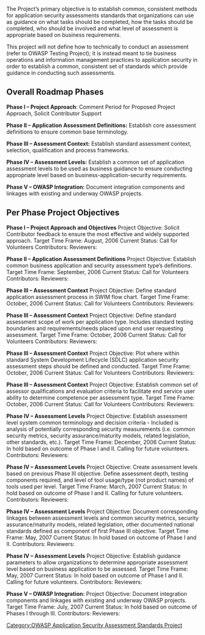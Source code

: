 The Project’s primary objective is to establish common, consistent
methods for application security assessments standards that
organizations can use as guidance on what tasks should be completed, how
the tasks should be completed, who should be involved and what level of
assessment is appropriate based on business requirements.

This project will not define how to technically to conduct an assessment
(refer to OWASP Testing Project); it is instead meant to tie business
operations and information management practices to application security
in order to establish a common, consistent set of standards which
provide guidance in conducting such assessments.

## Overall Roadmap Phases

**Phase I – Project Approach**: Comment Period for Proposed Project
Approach, Solicit Contributor Support

**Phase II – Application Assessment Definitions:** Establish core
assessment definitions to ensure common base terminology.

**Phase III – Assessment Context:** Establish standard assessment
context, selection, qualification and process frameworks.

**Phase IV – Assessment Levels:** Establish a common set of application
assessment levels to be used as business guidance to ensure conducting
appropriate level based on business-application-security requirements.

**Phase V – OWASP Integration:** Document integration components and
linkages with existing and underway OWASP projects.

## Per Phase Project Objectives

**Phase I – Project Approach and Objectives** Project Objective: Solicit
Contributor feedback to ensure the most effective and widely supported
approach. Target Time Frame: August, 2006 Current Status: Call for
Volunteers Contributors: Reviewers:

**Phase II – Application Assessment Definitions** Project Objective:
Establish common business application and security assessment type’s
definitions. Target Time Frame: September, 2006 Current Status: Call for
Volunteers Contributors: Reviewers:

**Phase III – Assessment Context** Project Objective: Define standard
application assessment process in SWIM flow chart. Target Time Frame:
October, 2006 Current Status: Call for Volunteers Contributors:
Reviewers:

**Phase III – Assessment Context** Project Objective: Define standard
assessment scope of work per application type. Includes standard testing
boundaries and requirements/needs placed upon end user requesting
assessment. Target Time Frame: October, 2006 Current Status: Call for
Volunteers Contributors: Reviewers:

**Phase III – Assessment Context** Project Objective: Plot where within
standard System Development Lifecycle (SDLC) application security
assessment steps should be defined and conducted. Target Time Frame:
October, 2006 Current Status: Call for Volunteers Contributors:
Reviewers:

**Phase III – Assessment Context** Project Objective: Establish common
set of assessor qualifications and evaluation criteria to facilitate end
service user ability to determine competence per assessment type. Target
Time Frame: October, 2006 Current Status: Call for Volunteers
Contributors: Reviewers:

**Phase IV – Assessment Levels** Project Objective: Establish assessment
level system common terminology and decision criteria - Included is
analysis of potentially corresponding security measurements (i.e. common
security metrics, security assurance/maturity models, related
legislation, other standards, etc.). Target Time Frame: December, 2006
Current Status: In hold based on outcome of Phase I and II. Calling for
future volunteers. Contributors: Reviewers:

**Phase IV – Assessment Levels** Project Objective: Create assessment
levels based on previous Phase III objective. Define assessment depth,
testing components required, and level of tool usage/type (not product
names) of tools used per level. Target Time Frame: March, 2007 Current
Status: In hold based on outcome of Phase I and II. Calling for future
volunteers. Contributors: Reviewers:

**Phase IV – Assessment Levels** Project Objective: Document
corresponding linkages between assessment levels and common security
metrics, security assurance/maturity models, related legislation, other
documented national standards defined as component of first Phase III
objective. Target Time Frame: May, 2007 Current Status: In hold based on
outcome of Phase I and II. Contributors: Reviewers:

**Phase IV – Assessment Levels** Project Objective: Establish guidance
parameters to allow organizations to determine appropriate assessment
level based on business application to be assessed. Target Time Frame:
May, 2007 Current Status: In hold based on outcome of Phase I and II.
Calling for future volunteers. Contributors: Reviewers:

**Phase V – OWASP Integration:** Project Objective: Document integration
components and linkages with existing and underway OWASP projects.
Target Time Frame: July, 2007 Current Status: In hold based on outcome
of Phases I through III. Contributors: Reviewers:

[Category:OWASP Application Security Assessment Standards
Project](Category:OWASP_Application_Security_Assessment_Standards_Project "wikilink")